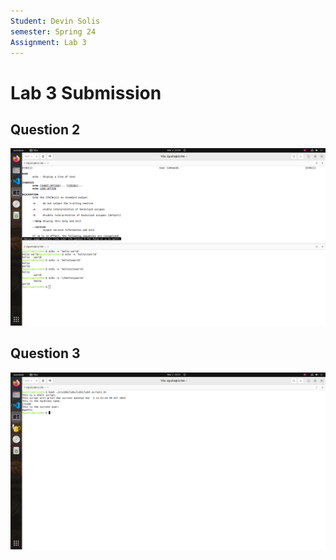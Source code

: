```yaml
---
Student: Devin Solis
semester: Spring 24
Assignment: Lab 3
---
```


# Lab 3 Submission


## Question 2
![q2](q2.png)

## Question 3
![q3](q3.png)

